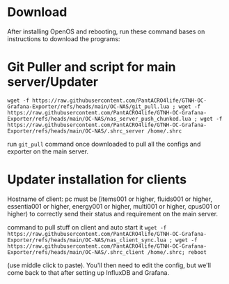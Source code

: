 
# Download
After installing OpenOS and rebooting, run these command bases on instructions to download the programs:

# Git Puller and script for main server/Updater
```wget -f https://raw.githubusercontent.com/PantACRO4life/GTNH-OC-Grafana-Exporter/refs/heads/main/OC-NAS/git_pull.lua ; wget -f https://raw.githubusercontent.com/PantACRO4life/GTNH-OC-Grafana-Exporter/refs/heads/main/OC-NAS/nas_server_push_chunked.lua ; wget -f https://raw.githubusercontent.com/PantACRO4life/GTNH-OC-Grafana-Exporter/refs/heads/main/OC-NAS/.shrc_server /home/.shrc```

run ```git_pull``` command once downloaded to pull all the configs and exporter on the main server.

# Updater installation  for clients 
Hostname of client:  pc must be [items001 or higher, fluids001 or higher, essentia001 or higher, energy001 or higher, multi001 or higher, cpus001 or higher) to correctly send their status and requirement on the main server.

command to pull stuff on client and auto start it
```wget -f https://raw.githubusercontent.com/PantACRO4life/GTNH-OC-Grafana-Exporter/refs/heads/main/OC-NAS/nas_client_sync.lua ; wget -f https://raw.githubusercontent.com/PantACRO4life/GTNH-OC-Grafana-Exporter/refs/heads/main/OC-NAS/.shrc_client /home/.shrc; reboot```

(use middle click to paste). You'll then need to edit the config, but we'll come back to that after setting up InfluxDB and Grafana.


